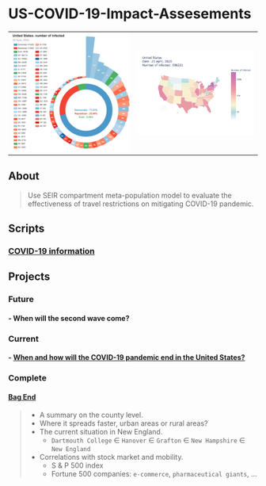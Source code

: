 # US-COVID-19-Impact-Assesements

<table align = "center">
  <tr>
    <th><img width="400" src="./figures/US_rose.png" ></th>
    <th><img width="400" src="./figures/US_map.png" ></th>
  </tr>
</table>



## About

> Use SEIR compartment meta-population model to evaluate the effectiveness of travel restrictions on mitigating COVID-19 pandemic.

## Scripts

### [COVID-19 information](./scripts/utils_disease_US)

## Projects

### Future

#### - When will the second wave come?

### Current

#### - [When and how will the COVID-19 pandemic end in the United States?](https://fudab.github.io/covid-19/us)

### Complete

#### [Bag End](https://fudab.github.io/covid-19/bag_end_us)

> * A summary on the county level.
> * Where it spreads faster, urban areas or rural areas? 
> * The current situation in New England.
>   * `Dartmouth College` $\in$ `Hanover` $\in$ `Grafton` $\in$ `New Hampshire` $\in$ `New England`
> * Correlations with stock market and mobility.
>   * S & P 500 index
>   * Fortune 500 companies: `e-commerce`, `pharmaceutical giants`, ...





